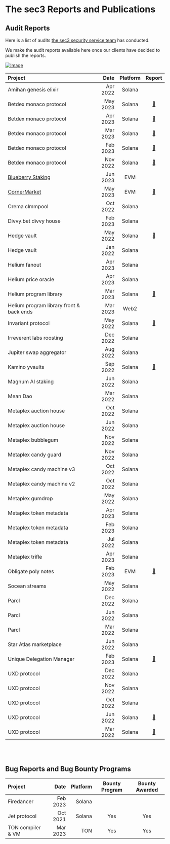 # The sec3 Reports and Publications


## Audit Reports



Here is a list of audits [the sec3 security service team](https://www.sec3.dev/) has conducted. 

We make the audit reports available here once our clients have decided to publish the reports.



[![image](https://user-images.githubusercontent.com/95889709/226533563-aa2d97be-bd83-4ede-8925-ead4aefbdf83.png)](https://www.sec3.dev/)



| Project                                  | Date     | Platform |                        Report                         |
| :--------------------------------------- | -------: | :------: | :---------------------------------------------------: |
| Amihan genesis elixir                    | Apr 2022 |  Solana  |                                                       |
| Betdex monaco protocol                   | May 2023 |  Solana  |         [📝](reports/sec3_monaco_0.9.0.pdf)           |
| Betdex monaco protocol                   | Apr 2023 |  Solana  |         [📝](reports/sec3_monaco_0.8.0.pdf)           |
| Betdex monaco protocol                   | Mar 2023 |  Solana  |         [📝](reports/sec3_monaco_0.7.0.pdf)           |
| Betdex monaco protocol                   | Feb 2023 |  Solana  |         [📝](reports/sec3_monaco_0.6.0.pdf)           |
| Betdex monaco protocol                   | Nov 2022 |  Solana  |         [📝](reports/sec3_monaco_0.5.0.pdf)           |
| [Blueberry Staking](https://www.blueberry.garden/)            | Jun 2023 |  EVM     |                                                       |
| [CornerMarket](https://docs.cornermarket.co/resources/audits) | May 2023 |  EVM     |     [📝](reports/sec3_cornerMarket_v15.pdf)           |
| Crema clmmpool                           | Oct 2022 |  Solana  |                                                       |
| Divvy.bet divvy house                    | Feb 2023 |  Solana  |                                                       |
| Hedge vault                              | May 2022 |  Solana  |         [📝](reports/sec3_hedge_report.pdf)           |
| Hedge vault                              | Jan 2022 |  Solana  |                                                       |
| Helium fanout                            | Apr 2023 |  Solana  |                                                       |
| Helium price oracle                      | Apr 2023 |  Solana  |                                                       |
| Helium program library                   | Mar 2023 |  Solana  | [📝](reports/sec3_helium_program_library_report.pdf)  |
| Helium program library front & back ends | Mar 2023 |  Web2    |                                                       |
| Invariant protocol                       | May 2022 |  Solana  |       [📝](reports/sec3_invariant_report.pdf)         |
| Irreverent labs roosting                 | Dec 2022 |  Solana  |                                                       |
| Jupiter swap aggregator                  | Aug 2022 |  Solana  |                                                       |
| Kamino yvaults                           | Sep 2022 |  Solana  |         [📝](reports/sec3_kamino_report.pdf)          |
| Magnum AI staking                        | Jun 2022 |  Solana  |                                                       |
| Mean Dao                                 | Mar 2022 |  Solana  |                                                       |
| Metaplex auction house                   | Oct 2022 |  Solana  |                                                       |
| Metaplex auction house                   | Jun 2022 |  Solana  |                                                       |
| Metaplex bubblegum                       | Nov 2022 |  Solana  |                                                       |
| Metaplex candy guard                     | Nov 2022 |  Solana  |                                                       |
| Metaplex candy machine v3                | Oct 2022 |  Solana  |                                                       |
| Metaplex candy machine v2                | Oct 2022 |  Solana  |                                                       |
| Metaplex gumdrop                         | May 2022 |  Solana  |                                                       |
| Metaplex token metadata                  | Apr 2023 |  Solana  |                                                       |
| Metaplex token metadata                  | Feb 2023 |  Solana  |                                                       |
| Metaplex token metadata                  | Jul 2022 |  Solana  |                                                       |
| Metaplex trifle                          | Apr 2023 |  Solana  |                                                       |
| Obligate poly notes                      | Feb 2023 |  EVM     |       [📝](reports/sec3_poly-notes_report.pdf)        |
| Socean streams                           | May 2022 |  Solana  |                                                       |
| Parcl                                    | Dec 2022 |  Solana  |                                                       |
| Parcl                                    | Jun 2022 |  Solana  |                                                       |
| Parcl                                    | Mar 2022 |  Solana  |                                                       |
| Star Atlas marketplace                   | Jun 2022 |  Solana  |                                                       |
| Unique Delegation Manager                | Feb 2023 |  Solana  |          [📝](reports/sec3_udm_report.pdf)            |
| UXD protocol                             | Dec 2022 |  Solana  |                                                       |
| UXD protocol                             | Nov 2022 |  Solana  |                                                       |
| UXD protocol                             | Oct 2022 |  Solana  |                                                       |
| UXD protocol                             | Jun 2022 |  Solana  |           [📝](reports/sec3_uxd_3.1.0.pdf)            |
| UXD protocol                             | Mar 2022 |  Solana  |           [📝](reports/sec3_uxd_3.0.1.pdf)            |



<br/>
<br/>


## Bug Reports and Bug Bounty Programs


| Project           |   Date   | Platform | Bounty Program | Bounty Awarded |
| :---------------- | -------: | -------: | :------------: | :------------: |
| Firedancer        | Feb 2023 | Solana   |                |                |
| Jet protocol      | Oct 2021 | Solana   |      Yes       |      Yes       |
| TON compiler & VM | Mar 2023 | TON      |      Yes       |      Yes       |

